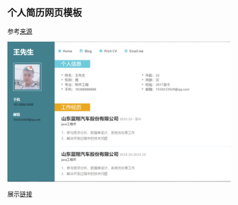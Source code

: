 ## 个人简历网页模板

参考[来源](http://www.17sucai.com/pins/23650.html)

![](images/2018110100626.png)

展示[链接](https://wjup.gitee.io/resume)
